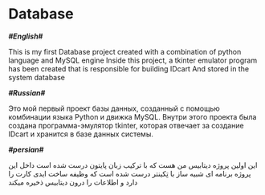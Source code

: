 # **Database**


**_#English#_**

This is my first Database project created with a combination of python language and MySQL engine
Inside this project, a tkinter emulator program has been created that is responsible for building IDcart And stored in the system database


**_#Russian#_**

Это мой первый проект базы данных, созданный с помощью комбинации языка Python и движка MySQL.
Внутри этого проекта была создана программа-эмулятор tkinter, которая отвечает за создание IDcart и хранится в базе данных системы.


**_#persian#_**

این اولین پروژه دیتابیس من هست که با ترکیب زبان پایتون درست شده است
داخل این پروژه برنامه ای شبیه ساز با تِکینتر درست شده است که وظیفه ساخت ایدی کارت را دارد و اطلاعات را درون دیتابیس ذخیره میکند
